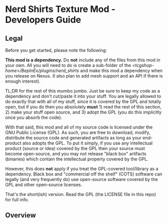 ﻿# Nerd Shirts Texture Mod - Developers Guide

## Legal

Before you get started, please note the following:

**This mod is a dependency.**  Do **not** include any of the files from this mod in your own.  All you will need to do is create a sub-folder of the *\<tcgshop-home\>/BepInEx/plugins/nerd_shirts* and make this mod a dependency when you release on Nexus.  (I also plan to add mesh support and an API if there is enough interest).

TL;DR for the rest of this mumbo jumbo.  Just be sure to keep my code as a dependency and don't cut/paste it into your stuff.  You are legally allowed to do exactly that with all of my stuff, since it is covered by the GPL and totally open, but if you do then you absolutely **must** 1) read the rest of this section, 2) make your stuff open source, and 3) adopt the GPL (you do this implicitly once you absorb the code).

With that said, this mod and all of my source code is licensed under the GNU Public License (GPL).  As such, you are free to download, modify, distribute the source code and generated artifacts as long as your end-product also adopts the GPL.  To put it simply, if you use any intellectual product (source or idea) covered by the GPL then your source must become open-source, and you may not release "black box" artifacts (binaries) which contain the intellectual property covered by the GPL.

However, this does **not** apply if you treat the GPL-covered tool/library as a dependency.  Black box and "commercial off the shelf" (COTS) software can legally (and very frequently do) use open-source software covered by the GPL and other open-source licenses.

That's the short(ish) version.  Read the GPL (the LICENSE file in this repo) for full info.

## Overview

